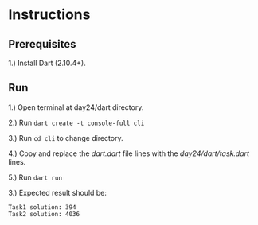 # Instructions

## Prerequisites

1.) Install Dart (2.10.4+).

## Run

1.) Open terminal at day24/dart directory.

2.) Run ```dart create -t console-full cli```

3.) Run ```cd cli``` to change directory.

4.) Copy and replace the _dart.dart_ file lines with the  _day24/dart/task.dart_ lines.

5.) Run ```dart run```

3.) Expected result should be:

```
Task1 solution: 394
Task2 solution: 4036
```